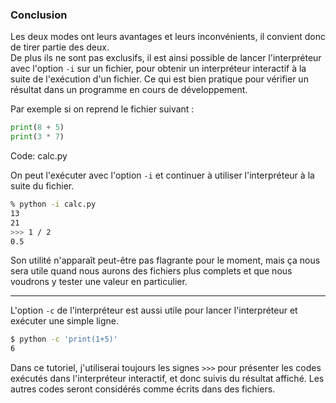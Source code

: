 ### Conclusion

Les deux modes ont leurs avantages et leurs inconvénients, il convient donc de tirer partie des deux.  
De plus ils ne sont pas exclusifs, il est ainsi possible de lancer l'interpréteur avec l'option `-i` sur un fichier, pour obtenir un interpréteur interactif à la suite de l'exécution d'un fichier.
Ce qui est bien pratique pour vérifier un résultat dans un programme en cours de développement.

Par exemple si on reprend le fichier suivant :

```python
print(8 + 5)
print(3 * 7)
```
Code: calc.py

On peut l'exécuter avec l'option `-i` et continuer à utiliser l'interpréteur à la suite du fichier.

```sh
% python -i calc.py
13
21
>>> 1 / 2
0.5
```

Son utilité n'apparaît peut-être pas flagrante pour le moment, mais ça nous sera utile quand nous aurons des fichiers plus complets et que nous voudrons y tester une valeur en particulier.

--------------------

L'option `-c` de l'interpréteur est aussi utile pour lancer l'interpréteur et exécuter une simple ligne.

```sh
$ python -c 'print(1+5)'
6
```

Dans ce tutoriel, j'utiliserai toujours les signes `>>>` pour présenter les codes exécutés dans l'interpréteur interactif, et donc suivis du résultat affiché.
Les autres codes seront considérés comme écrits dans des fichiers.
